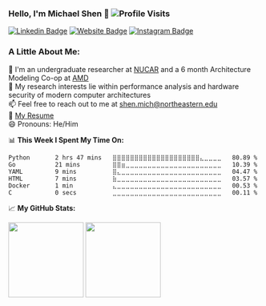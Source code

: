 ### Hello, I'm Michael Shen 👋 ![Profile Visits](https://visitor-badge.glitch.me/badge?page_id=michaeltshen.michaeltshen)
[![Linkedin Badge](https://img.shields.io/badge/-LinkedIn-0e76a8?style=flat-square&logo=Linkedin&logoColor=white)](https://linkedin.com/in/michael-t-shen)
[![Website Badge](https://img.shields.io/badge/Website-3b5998?style=flat-square&logo=google-chrome&logoColor=white)](https://michaeltshen.github.io)
[![Instagram Badge](https://img.shields.io/badge/-Instagram-e4405f?style=flat-square&logo=Instagram&logoColor=white)](https://www.instagram.com/michaeltshen/)

### A Little About Me:
🔭 I'm an undergraduate researcher at [NUCAR](https://ece.northeastern.edu/groups/nucar/) and a 6 month Architecture Modeling Co-op at [AMD](https://www.amd.com/en)</br>
🌱 My research interests lie within performance analysis and hardware security of modern computer architectures </br>
📫 Feel free to reach out to me at shen.mich@northeastern.edu </br>
📝 [My Resume](https://michaeltshen.github.io/Files/MS_Resume.pdf?) </br>
😄 Pronouns: He/Him </br>

📊 **This Week I Spent My Time On:**
<!--START_SECTION:waka-->

```text
Python       2 hrs 47 mins   ⣿⣿⣿⣿⣿⣿⣿⣿⣿⣿⣿⣿⣿⣿⣿⣿⣿⣿⣿⣿⣄⣀⣀⣀⣀   80.89 %
Go           21 mins         ⣿⣿⣶⣀⣀⣀⣀⣀⣀⣀⣀⣀⣀⣀⣀⣀⣀⣀⣀⣀⣀⣀⣀⣀⣀   10.39 %
YAML         9 mins          ⣿⣄⣀⣀⣀⣀⣀⣀⣀⣀⣀⣀⣀⣀⣀⣀⣀⣀⣀⣀⣀⣀⣀⣀⣀   04.47 %
HTML         7 mins          ⣷⣀⣀⣀⣀⣀⣀⣀⣀⣀⣀⣀⣀⣀⣀⣀⣀⣀⣀⣀⣀⣀⣀⣀⣀   03.57 %
Docker       1 min           ⣄⣀⣀⣀⣀⣀⣀⣀⣀⣀⣀⣀⣀⣀⣀⣀⣀⣀⣀⣀⣀⣀⣀⣀⣀   00.53 %
C            0 secs          ⣀⣀⣀⣀⣀⣀⣀⣀⣀⣀⣀⣀⣀⣀⣀⣀⣀⣀⣀⣀⣀⣀⣀⣀⣀   00.11 %
```

<!--END_SECTION:waka-->


📈 **My GitHub Stats:**

<p>
  <img height="150em" src="https://github-readme-stats.vercel.app/api?username=michaeltshen&show_icons=true&hide_border=true&&count_private=true&include_all_commits=true&theme=highcontrast" />
  <img height="150em" src="https://github-readme-stats.vercel.app/api/top-langs/?username=michaeltshen&exclude_repo=KNN-Image-Classification&show_icons=true&hide_border=true&layout=compact&langs_count=8&theme=highcontrast"/>
</p>
